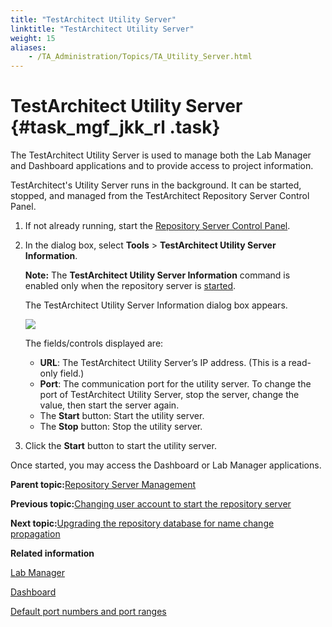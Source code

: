 ```yaml
--- 
title: "TestArchitect Utility Server"
linktitle: "TestArchitect Utility Server"
weight: 15
aliases: 
    - /TA_Administration/Topics/TA_Utility_Server.html
---
```

# TestArchitect Utility Server {#task_mgf_jkk_rl .task}

The TestArchitect Utility Server is used to manage both the Lab Manager and Dashboard applications and to provide access to project information.

TestArchitect's Utility Server runs in the background. It can be started, stopped, and managed from the TestArchitect Repository Server Control Panel.

1.  If not already running, start the [Repository Server Control Panel](Repo_server_management_launching.html).

2.  In the dialog box, select **Tools** \> **TestArchitect Utility Server Information**.

    **Note:** The **TestArchitect Utility Server Information** command is enabled only when the repository server is [started](Starting_repository_server.html).

    The TestArchitect Utility Server Information dialog box appears.

    ![](../Images/DB_2.png)

    The fields/controls displayed are:

    -   **URL**: The TestArchitect Utility Server’s IP address. \(This is a read-only field.\)
    -   **Port**: The communication port for the utility server. To change the port of TestArchitect Utility Server, stop the server, change the value, then start the server again.
    -   The **Start** button: Start the utility server.
    -   The **Stop** button: Stop the utility server.
3.  Click the **Start** button to start the utility server.


Once started, you may access the Dashboard or Lab Manager applications.

**Parent topic:**[Repository Server Management](../../TA_Administration/Topics/Repo_server_management.html)

**Previous topic:**[Changing user account to start the repository server](../../TA_Administration/Topics/adm_changing_OS_account.html)

**Next topic:**[Upgrading the repository database for name change propagation](../../TA_Administration/Topics/Repo_database_upgrade.html)

**Related information**  


[Lab Manager](../../TA_Help/Topics/Lab_manager.html)

[Dashboard](../../TA_Help/Topics/Dashboard.html)

[Default port numbers and port ranges](../../TA_Administration/Topics/adm_port_number_port_ranges.html)


